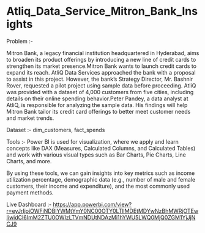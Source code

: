# Atliq_Data_Service_Mitron_Bank_Insights
Problem :-

Mitron Bank, a legacy financial institution headquartered in Hyderabad, aims to broaden its product offerings by introducing a new line of credit cards to strengthen its market presence.Mitron Bank wants to launch credit cards to expand its reach. AtliQ Data Services approached the bank with a proposal to assist in this project. However, the bank’s Strategy Director, Mr. Bashnir Rover, requested a pilot project using sample data before proceeding. AtliQ was provided with a dataset of 4,000 customers from five cities, including details on their online spending behavior.Peter Pandey, a data analyst at AtliQ, is responsible for analyzing the sample data. His findings will help Mitron Bank tailor its credit card offerings to better meet customer needs and market trends.

Dataset :-
dim_customers, fact_spends

Tools :- 
Power BI is used for visualization, where we apply and learn concepts like DAX (Measures, Calculated Columns, and Calculated Tables) and work with various visual types such as Bar Charts, Pie Charts, Line Charts, and more.

By using these tools, we can gain insights into key metrics such as income utilization percentage, demographic data (e.g., number of male and female customers, their income and expenditure), and the most commonly used payment methods.


Live Dashboard :- https://app.powerbi.com/view?r=eyJrIjoiOWFiNDBlYWMtYmY0NC00OTY0LTllMDEtMDYwNzBhMWRjOTEwIiwidCI6ImM2ZTU0OWIzLTVmNDUtNDAzMi1hYWU5LWQ0MjQ0ZGM1YjJjNCJ9

